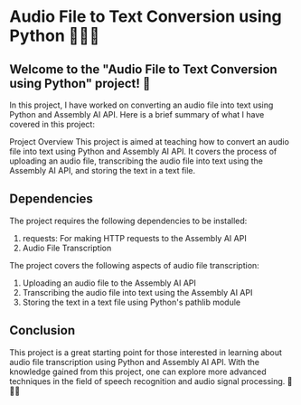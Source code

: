 # Audio File to Text Conversion using Python 🎤📝🐍

## Welcome to the "Audio File to Text Conversion using Python" project! 🚀

In this project, I have worked on converting an audio file into text using Python and Assembly AI API. 
Here is a brief summary of what I have covered in this project:

Project Overview
This project is aimed at teaching how to convert an audio file into text using Python and Assembly AI API. It covers the process of uploading an audio file, transcribing the audio file into text using the Assembly AI API, and storing the text in a text file.

## Dependencies

The project requires the following dependencies to be installed:

1. requests: For making HTTP requests to the Assembly AI API
2. Audio File Transcription

The project covers the following aspects of audio file transcription:

1. Uploading an audio file to the Assembly AI API
2. Transcribing the audio file into text using the Assembly AI API
3. Storing the text in a text file using Python's pathlib module

## Conclusion

This project is a great starting point for those interested in learning about audio file transcription using Python and Assembly AI API. With the knowledge gained from this project, one can explore more advanced techniques in the field of speech recognition and audio signal processing. 🎤📝🐍
